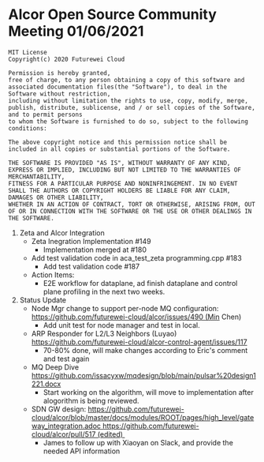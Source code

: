 # Alcor Open Source Community Meeting 01/06/2021

    MIT License
    Copyright(c) 2020 Futurewei Cloud

    Permission is hereby granted,
    free of charge, to any person obtaining a copy of this software and associated documentation files(the "Software"), to deal in the Software without restriction,
    including without limitation the rights to use, copy, modify, merge, publish, distribute, sublicense, and / or sell copies of the Software, and to permit persons
    to whom the Software is furnished to do so, subject to the following conditions:

    The above copyright notice and this permission notice shall be included in all copies or substantial portions of the Software.

    THE SOFTWARE IS PROVIDED "AS IS", WITHOUT WARRANTY OF ANY KIND, EXPRESS OR IMPLIED, INCLUDING BUT NOT LIMITED TO THE WARRANTIES OF MERCHANTABILITY,
    FITNESS FOR A PARTICULAR PURPOSE AND NONINFRINGEMENT. IN NO EVENT SHALL THE AUTHORS OR COPYRIGHT HOLDERS BE LIABLE FOR ANY CLAIM, DAMAGES OR OTHER LIABILITY,
    WHETHER IN AN ACTION OF CONTRACT, TORT OR OTHERWISE, ARISING FROM, OUT OF OR IN CONNECTION WITH THE SOFTWARE OR THE USE OR OTHER DEALINGS IN THE SOFTWARE.

1. Zeta and Alcor Integration
    * Zeta Inegration Implementation #149
        * Implementation merged at #180
    * Add test validation code in aca_test_zeta programming.cpp #183
        * Add test validation code #187
    * Action Items:
        * E2E workflow for dataplane, ad finish dataplane and control plane profiling in the next two weeks.
1. Status Update
    * Node Mgr change to support per-node MQ configuration: https://github.com/futurewei-cloud/alcor/issues/490 (Min Chen)
        * Add unit test for node manager and test in local. 
    * ARP Responder for L2/L3 Neighbors (Luyao) https://github.com/futurewei-cloud/alcor-control-agent/issues/117
        * 70-80% done, will make changes according to Eric's comment and test again
    * MQ Deep Dive https://github.com/issacyxw/mqdesign/blob/main/pulsar%20design1221.docx
        * Start working on the algorithm, will move to implementation after alogorithm is being reviewed.
    * SDN GW design: https://github.com/futurewei-cloud/alcor/blob/master/docs/modules/ROOT/pages/high_level/gateway_integration.adoc https://github.com/futurewei-cloud/alcor/pull/517 (edited) 
        * James to follow up with Xiaoyan on Slack, and provide the needed API information 